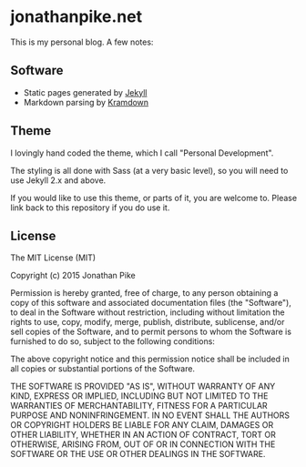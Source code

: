 # jonathanpike.net

This is my personal blog.  A few notes: 

## Software

- Static pages generated by [Jekyll](http://jekyllrb.com/)
- Markdown parsing by [Kramdown](http://kramdown.gettalong.org/)

## Theme

I lovingly hand coded the theme, which I call "Personal Development". 

The styling is all done with Sass (at a very basic level), so you will need to use Jekyll 2.x and above.  

If you would like to use this theme, or parts of it, you are welcome to.  Please link back to this repository if you do use it. 

## License

The MIT License (MIT)

Copyright (c) 2015 Jonathan Pike

Permission is hereby granted, free of charge, to any person obtaining a copy
of this software and associated documentation files (the "Software"), to deal
in the Software without restriction, including without limitation the rights
to use, copy, modify, merge, publish, distribute, sublicense, and/or sell
copies of the Software, and to permit persons to whom the Software is
furnished to do so, subject to the following conditions:

The above copyright notice and this permission notice shall be included in
all copies or substantial portions of the Software.

THE SOFTWARE IS PROVIDED "AS IS", WITHOUT WARRANTY OF ANY KIND, EXPRESS OR
IMPLIED, INCLUDING BUT NOT LIMITED TO THE WARRANTIES OF MERCHANTABILITY,
FITNESS FOR A PARTICULAR PURPOSE AND NONINFRINGEMENT. IN NO EVENT SHALL THE
AUTHORS OR COPYRIGHT HOLDERS BE LIABLE FOR ANY CLAIM, DAMAGES OR OTHER
LIABILITY, WHETHER IN AN ACTION OF CONTRACT, TORT OR OTHERWISE, ARISING FROM,
OUT OF OR IN CONNECTION WITH THE SOFTWARE OR THE USE OR OTHER DEALINGS IN
THE SOFTWARE.
